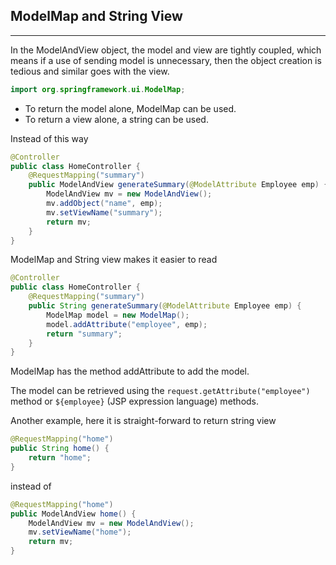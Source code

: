 ## ModelMap and String View
---

In the ModelAndView object, the model and view are tightly coupled, which means if a use of sending model is unnecessary, then the object creation is tedious and similar goes with the view.

```java
import org.springframework.ui.ModelMap;
```

* To return the model alone, ModelMap can be used.
* To return a view alone, a string can be used.

Instead of this way

```java
@Controller
public class HomeController {
	@RequestMapping("summary")
	public ModelAndView generateSummary(@ModelAttribute Employee emp) {
		ModelAndView mv = new ModelAndView();
		mv.addObject("name", emp);
		mv.setViewName("summary");
		return mv;
	}
}
```

ModelMap and String view makes it easier to read

```java
@Controller
public class HomeController {
	@RequestMapping("summary")
	public String generateSummary(@ModelAttribute Employee emp) {
		ModelMap model = new ModelMap();
		model.addAttribute("employee", emp);
		return "summary";
	}
}
```

ModelMap has the method addAttribute to add the model.

The model can be retrieved using the  `request.getAttribute("employee")` method or `${employee}` (JSP expression language) methods.

Another example, here it is straight-forward to return string view

```java
@RequestMapping("home")
public String home() {
	return "home";
}
```

instead of

```java
@RequestMapping("home")
public ModelAndView home() {
	ModelAndView mv = new ModelAndView();
	mv.setViewName("home");
	return mv;
}
```